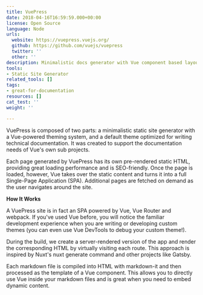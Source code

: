 ```yaml
---
title: VuePress
date: 2018-04-16T16:59:59.000+00:00
license: Open Source
language: Node
urls:
  website: https://vuepress.vuejs.org/
  github: https://github.com/vuejs/vuepress
  twitter: ''
  other: ''
description: Minimalistic docs generator with Vue component based layout system
tools:
- Static Site Generator
related_tools: []
tags:
- great-for-documentation
resources: []
cat_test: ''
weight: ''

---
```

VuePress is composed of two parts: a minimalistic static site generator with a Vue-powered theming system, and a default theme optimized for writing technical documentation. It was created to support the documentation needs of Vue's own sub projects.

Each page generated by VuePress has its own pre-rendered static HTML, providing great loading performance and is SEO-friendly. Once the page is loaded, however, Vue takes over the static content and turns it into a full Single-Page Application (SPA). Additional pages are fetched on demand as the user navigates around the site.

**How It Works**

A VuePress site is in fact an SPA powered by Vue, Vue Router and webpack. If you've used Vue before, you will notice the familiar development experience when you are writing or developing custom themes (you can even use Vue DevTools to debug your custom theme!).

During the build, we create a server-rendered version of the app and render the corresponding HTML by virtually visiting each route. This approach is inspired by Nuxt's nuxt generate command and other projects like Gatsby.

Each markdown file is compiled into HTML with markdown-it and then processed as the template of a Vue component. This allows you to directly use Vue inside your markdown files and is great when you need to embed dynamic content.